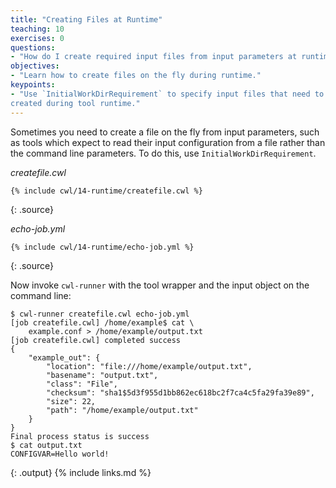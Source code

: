 ```yaml
---
title: "Creating Files at Runtime"
teaching: 10
exercises: 0
questions:
- "How do I create required input files from input parameters at runtime?"
objectives:
- "Learn how to create files on the fly during runtime."
keypoints:
- "Use `InitialWorkDirRequirement` to specify input files that need to be
created during tool runtime."
---
```

Sometimes you need to create a file on the fly from input parameters,
such as tools which expect to read their input configuration from a file
rather than the command line parameters.  To do this, use
`InitialWorkDirRequirement`.

*createfile.cwl*

~~~
{% include cwl/14-runtime/createfile.cwl %}
~~~
{: .source}

*echo-job.yml*

~~~
{% include cwl/14-runtime/echo-job.yml %}
~~~
{: .source}

Now invoke `cwl-runner` with the tool wrapper and the input object on the
command line:

~~~
$ cwl-runner createfile.cwl echo-job.yml
[job createfile.cwl] /home/example$ cat \
    example.conf > /home/example/output.txt
[job createfile.cwl] completed success
{
    "example_out": {
        "location": "file:///home/example/output.txt",
        "basename": "output.txt",
        "class": "File",
        "checksum": "sha1$5d3f955d1bb862ec618bc2f7ca4c5fa29fa39e89",
        "size": 22,
        "path": "/home/example/output.txt"
    }
}
Final process status is success
$ cat output.txt
CONFIGVAR=Hello world!
~~~
{: .output}
{% include links.md %}
